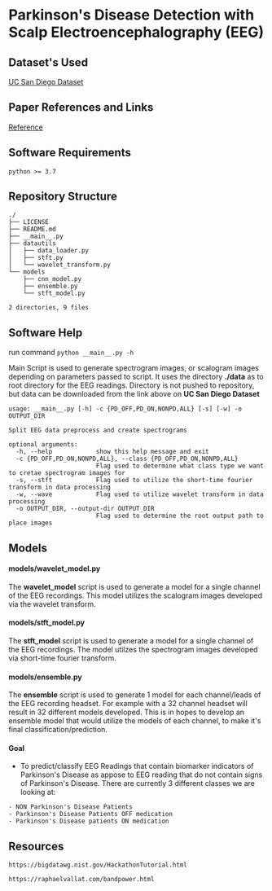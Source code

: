 # Parkinson's Disease Detection with Scalp Electroencephalography (EEG)

## Dataset's Used
[UC San Diego Dataset](https://openneuro.org/datasets/ds002778/versions/1.0.1)

## Paper References and Links
[Reference](https://www.eneuro.org/content/6/3/ENEURO.0151-19.2019)

## Software Requirements
```
python >= 3.7
```

## Repository Structure
```
./
├── LICENSE
├── README.md
├── __main__.py
├── datautils
│   ├── data_loader.py
│   ├── stft.py
│   └── wavelet_transform.py
└── models
    ├── cnn_model.py
    ├── ensemble.py
    └── stft_model.py

2 directories, 9 files
```

## Software Help
run command `python __main__.py -h`

Main Script is used to generate spectrogram images, or scalogram images depending on parameters passed to script.
It uses the directory **./data** as to root directory for the EEG readings. Directory is not pushed to repository,
but data can be downloaded from the link above on **UC San Diego Dataset**
```
usage: __main__.py [-h] -c {PD_OFF,PD_ON,NONPD,ALL} [-s] [-w] -o OUTPUT_DIR

Split EEG data preprocess and create spectrograms

optional arguments:
  -h, --help            show this help message and exit
  -c {PD_OFF,PD_ON,NONPD,ALL}, --class {PD_OFF,PD_ON,NONPD,ALL}
                        Flag used to determine what class type we want to cretae spectrogram images for
  -s, --stft            Flag used to utilize the short-time fourier transform in data processing
  -w, --wave            Flag used to utilize wavelet transform in data processing
  -o OUTPUT_DIR, --output-dir OUTPUT_DIR
                        Flag used to determine the root output path to place images
```

## Models
#### models/wavelet_model.py
The **wavelet_model** script is used to generate a model for a single channel of the EEG recordings.
This model utilizes the scalogram images developed via the wavelet transform.


#### models/stft_model.py
The **stft_model** script is used to generate a model for a single channel of the EEG recordings.
The model utilzes the spectrogram images developed via short-time fourier transform.


#### models/ensemble.py
The **ensemble** script is used to generate 1 model for each channel/leads of the EEG recording headset.
For example with a 32 channel headset will result in 32 different models developed. This is in hopes to
develop an ensemble model that would utilize the models of each channel, to make it's final classification/prediction.


#### Goal
* To predict/classify EEG Readings that contain biomarker indicators of Parkinson's Disease
as appose to EEG reading that do not contain signs of Parkinson's Disease. There are currently
3 different classes we are looking at:

```
- NON Parkinson's Disease Patients
- Parkinson's Disease Patients OFF medication
- Parkinson's Disease patients ON medication
```

## Resources
```
https://bigdatawg.nist.gov/HackathonTutorial.html

https://raphaelvallat.com/bandpower.html
```
